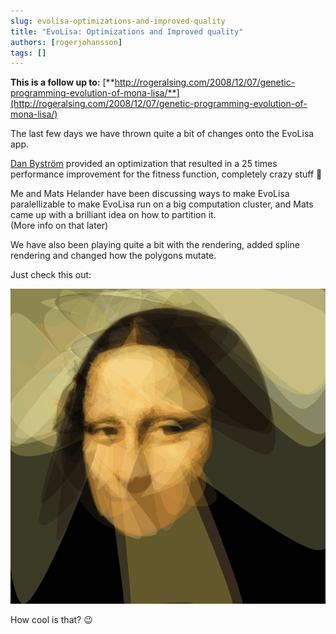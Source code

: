 ```yaml
---
slug: evolisa-optimizations-and-improved-quality
title: "EvoLisa: Optimizations and Improved quality"
authors: [rogerjohansson]
tags: []
---
```

**This is a follow up to:** [**http://rogeralsing.com/2008/12/07/genetic-programming-evolution-of-mona-lisa/**](http://rogeralsing.com/2008/12/07/genetic-programming-evolution-of-mona-lisa/)

<!-- truncate -->

The last few days we have thrown quite a bit of changes onto the EvoLisa app.

[Dan Byström](http://danbystrom.se/2008/12/14/improving-performance/) provided an optimization that resulted in a 25 times performance improvement for the fitness function, completely crazy stuff 🙂

Me and Mats Helander have been discussing ways to make EvoLisa paralellizable to make EvoLisa run on a big computation cluster, and Mats came up with a brilliant idea on how to partition it.  
(More info on that later)

We have also been playing quite a bit with the rendering, added spline rendering and changed how the polygons mutate.

Just check this out:

![](./monaeyes.gif)

How cool is that? 😉
